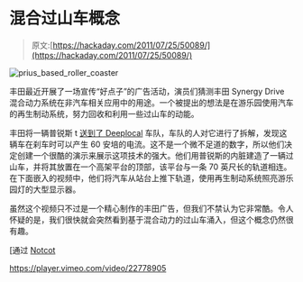 # 混合过山车概念

> 原文:[https://hackaday.com/2011/07/25/50089/](https://hackaday.com/2011/07/25/50089/)

![prius_based_roller_coaster](../Images/9dabe6a5992bb2af8bcaf65ab67fa49b.png "prius_based_roller_coaster")

丰田最近开展了一场宣传“好点子”的广告活动，演员们猜测丰田 Synergy Drive 混合动力系统在非汽车相关应用中的用途。一个被提出的想法是在游乐园使用汽车的再生制动系统，努力回收和利用一些过山车的动能。

丰田将一辆普锐斯 t [送到了 Deeplocal](http://www.deeplocal.com/projects/toyota-rollercoaster) 车队，车队的人对它进行了拆解，发现这辆车在刹车时可以产生 60 安培的电流。这不是一个微不足道的数字，所以他们决定创建一个很酷的演示来展示这项技术的强大。他们用普锐斯的内脏建造了一辆过山车，并将其放置在一个高架平台的顶部，该平台与一条 70 英尺长的轨道相连。在下面嵌入的视频中，他们将汽车从站台上推下轨道，使用再生制动系统照亮游乐园灯的大型显示器。

虽然这个视频只不过是一个精心制作的丰田广告，但我们不禁认为它非常酷。令人怀疑的是，我们很快就会突然看到基于混合动力的过山车涌入，但这个概念仍然很有趣。

[通过 [Notcot](http://www.notcot.com/archives/2011/05/2011-prius-rollercoaster.php)

<https://player.vimeo.com/video/22778905>

</div> </body> </html>